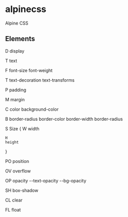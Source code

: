 # alpinecss
Alpine CSS


## Elements

D
display

T
text

F
font-size
font-weight

T
text-decoration
text-transforms

P
padding

M
margin

C
color
background-color

B
border-radius
border-color
border-width
border-radius

S 
Size 
{
    W
    width
    
    H
    height
}

PO
position

OV
overflow

OP
opacity
--text-opacity
--bg-opacity

SH
box-shadow

CL
clear

FL
float